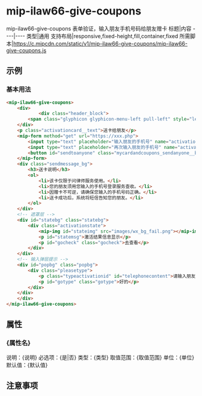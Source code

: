 # mip-ilaw66-give-coupons

mip-ilaw66-give-coupons 表单验证，输入朋友手机号码给朋友赠卡
标题|内容
----|----
类型|通用
支持布局|responsive,fixed-height,fill,container,fixed
所需脚本|https://c.mipcdn.com/static/v1/mip-ilaw66-give-coupons/mip-ilaw66-give-coupons.js

## 示例

### 基本用法
```html
<mip-ilaw66-give-coupons>
    <div>
    		<div class="header_block">
		<span class="glyphicon glyphicon-menu-left pull-left" style="left:5px" ></span>送朋友
	</div>
	<p class="activationcard__text">送卡给朋友</p>
	<mip-form method="get" url="https://xxx.php">
		<input type="text" placeholder="输入朋友的手机号" name="activationid" id="activationid" class="mycardandcoupons_sendanyone"/>
		<input type="text" placeholder="再次输入朋友的手机号" name="activationid" id="activationidagain" class="mycardandcoupons_sendanyone"/>
		<button id="sendtoanyone" class="mycardandcoupons_sendanyone__btn">送卡给朋友</button>
	</mip-form>
	<div class="sendmessage_bg">
		<h3>送卡说明</h3>
		<ol>
			<li>该卡仅限于问律师服务使用。</li>
			<li>您的朋友须用您输入的手机号登录服务查收。</li>
			<li>因赠卡不可逆，请确保您输入的手机号码正确。</li>
			<li>送卡成功后，系统将短信告知您的朋友。</li>
		</ol>
	</div>
	<!-- 遮罩层 -->
	<div id="statebg" class="statebg">
		<div class="activationstate">
			<mip-img id="stateimg" src="images/wx_bg_fail.png"></mip-img>
			<p id="statemsg">激活结果信息显示</p>
			<p id="gocheck" class="gocheck">去查看</p>
		</div>
	</div>
	<!-- 输入弹层提示 -->
	<div id="popbg" class="popbg">
		<div class="pleasetype">
			<p class="typeactivationid" id="telephonecontent">请输入朋友的手机号</p>
			<p id="gotype" class="gotype">好的</p>
		</div>
	</div>
    </div>
</mip-ilaw66-give-coupons>
```

## 属性

### {属性名}

说明：{说明}
必选项：{是|否}
类型：{类型}
取值范围：{取值范围}
单位：{单位}
默认值：{默认值}

## 注意事项

